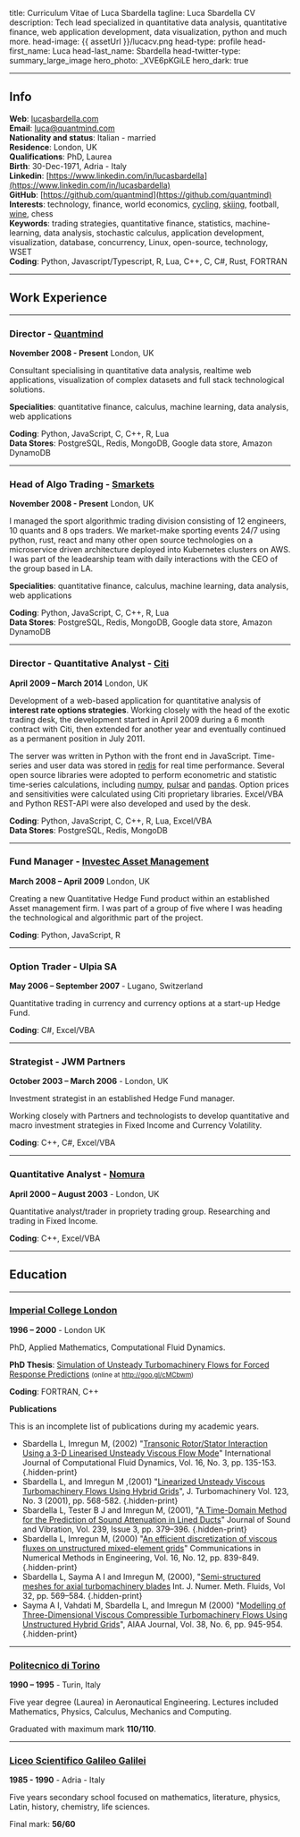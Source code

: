 title: Curriculum Vitae of Luca Sbardella
tagline: Luca Sbardella CV
description: Tech lead specialized in quantitative data analysis, quantitative finance, web application development, data visualization, python and much more.
head-image: \{{ assetUrl }}/lucacv.png
head-type: profile
head-first_name: Luca
head-last_name: Sbardella
head-twitter-type: summary_large_image
hero_photo: \_XVE6pKGiLE
hero_dark: true

---

## Info

**Web**: [lucasbardella.com](http://lucasbardella.com)<br>
**Email**: [luca@quantmind.com](mailto:luca@quantmind.com)<br>
**Nationality and status**: Italian - married<br>
**Residence**: London, UK<br>
**Qualifications**: PhD, Laurea<br>
**Birth**: 30-Dec-1971, Adria - Italy<br>
**Linkedin**: [https://www.linkedin.com/in/lucasbardella](https://www.linkedin.com/in/lucasbardella)<br>
**GitHub**: [https://github.com/quantmind](https://github.com/quantmind)<br>
**Interests**: technology, finance, world economics, [cycling][], [skiing][], football, [wine][], chess<br>
**Keywords**: trading strategies, quantitative finance, statistics, machine-learning, data analysis, stochastic calculus, application development, visualization, database, concurrency, Linux, open-source, technology, WSET<br>
**Coding**: Python, Javascript/Typescript, R, Lua, C++, C, C#, Rust, FORTRAN

<hr>

## Work Experience

<hr>

### Director - [Quantmind](https://quantmind.com)

**November 2008 - Present** London, UK

Consultant specialising in quantitative data analysis, realtime web applications,
visualization of complex datasets and full stack technological solutions.

**Specialities**: quantitative finance, calculus, machine learning, data analysis, web applications

**Coding**: Python, JavaScript, C, C++, R, Lua<br>
**Data Stores**: PostgreSQL, Redis, MongoDB, Google data store, Amazon DynamoDB

<hr>

### Head of Algo Trading - [Smarkets](https://smarkets.com)

**November 2008 - Present** London, UK

I managed the sport algorithmic trading division consisting of 12 engineers, 10 quants and 8 ops traders.
We market-make sporting events 24/7 using python, rust, react and many other open source technologies
on a microservice driven architecture deployed into Kubernetes clusters on AWS.
I was part of the leadearship team with daily interactions with the CEO of the group based in LA.

**Specialities**: quantitative finance, calculus, machine learning, data analysis, web applications

**Coding**: Python, JavaScript, C, C++, R, Lua<br>
**Data Stores**: PostgreSQL, Redis, MongoDB, Google data store, Amazon DynamoDB

<hr>

### Director - Quantitative Analyst - [Citi](https://www.linkedin.com/company/citi)

**April 2009 – March 2014** London, UK

Development of a web-based application for quantitative analysis of **interest rate options strategies**.
Working closely with the head of the exotic trading desk, the development started in April 2009 during a 6 month contract with Citi, then extended for
another year and eventually continued as a permanent position in July 2011.

The server was written in Python with the front end in JavaScript.
Time-series and user data was stored in [redis](http://redis.io/) for real time performance.
Several open source libraries were adopted to perform econometric and statistic
time-series calculations, including [numpy](http://www.numpy.org/), [pulsar](http://pythonhosted.org/pulsar/)
and [pandas](http://pandas.pydata.org/).
Option prices and sensitivities were calculated using Citi
proprietary libraries. Excel/VBA and Python REST-API were also developed and used by the desk.

**Coding**: Python, JavaScript, C, C++, R, Lua, Excel/VBA<br>
**Data Stores**: PostgreSQL, Redis, MongoDB

<hr>

### Fund Manager - [Investec Asset Management](https://www.linkedin.com/company/investec-asset-management)

**March 2008 – April 2009** London, UK

Creating a new Quantitative Hedge Fund product within an established Asset management firm.
I was part of a group of five where I was heading the technological and algorithmic part of the project.

**Coding**: Python, JavaScript, R

<hr>

### Option Trader - Ulpia SA

**May 2006 – September 2007** - Lugano, Switzerland

Quantitative trading in currency and currency options at a start-up Hedge Fund.

**Coding**: C#, Excel/VBA

<hr>

### Strategist - JWM Partners

**October 2003 – March 2006** - London, UK

Investment strategist in an established Hedge Fund manager.

Working closely with Partners and technologists to develop quantitative and macro
investment strategies in Fixed Income and Currency Volatility.

**Coding**: C++, C#, Excel/VBA

<hr>

### Quantitative Analyst - [Nomura](http://www.nomura.com/)

**April 2000 – August 2003** - London, UK

Quantitative analyst/trader in propriety trading group. Researching and trading in Fixed Income.

**Coding**: C++, Excel/VBA

<hr>

## Education

<hr>

### [Imperial College London](http://www3.imperial.ac.uk/)

**1996 – 2000** - London UK

PhD, Applied Mathematics, Computational Fluid Dynamics.

**PhD Thesis**: [Simulation of Unsteady Turbomachinery Flows for Forced Response Predictions](http://goo.gl/cMCbwm)
<small class='visible-print-block'>(online at http://goo.gl/cMCbwm)</small>

**Coding**: FORTRAN, C++

**Publications**

This is an incomplete list of publications during my academic years.

- Sbardella L, Imregun M, (2002) "[Transonic Rotor/Stator Interaction Using a 3-D Linearised Unsteady Viscous Flow Mode](http://goo.gl/W8K0KD)" International Journal of Computational Fluid Dynamics, Vol. 16, No. 3, pp. 135-153.
  {.hidden-print}
- Sbardella L, and Imregun M ,(2001) "[Linearized Unsteady Viscous Turbomachinery Flows Using Hybrid Grids](http://goo.gl/tD47VK)", J. Turbomachinery Vol. 123, No. 3 (2001), pp. 568-582.
  {.hidden-print}
- Sbardella L, Tester B J and Imregun M, (2001), "[A Time-Domain Method for the Prediction of Sound Attenuation in Lined Ducts](http://goo.gl/vx2IAD)" Journal of Sound and Vibration, Vol. 239, Issue 3, pp. 379–396.
  {.hidden-print}
- Sbardella L, Imregun M, (2000) "[An efficient discretization of viscous fluxes on unstructured mixed-element grids](http://goo.gl/J1cBIa)" Communications in Numerical Methods in Engineering, Vol. 16, No. 12, pp. 839-849.
  {.hidden-print}
- Sbardella L, Sayma A I and Imregun M, (2000), "[Semi-structured meshes for axial turbomachinery blades](http://goo.gl/vYZMfC) Int. J. Numer. Meth. Fluids, Vol 32, pp. 569–584.
  {.hidden-print}
- Sayma A I, Vahdati M, Sbardella L, and Imregun M (2000) "[Modelling of Three-Dimensional Viscous Compressible Turbomachinery Flows Using Unstructured Hybrid Grids](http://goo.gl/1VRCme)", AIAA Journal, Vol. 38, No. 6, pp. 945-954.
  {.hidden-print}

<hr>

### [Politecnico di Torino](http://www.polito.it/index.php?lang=en)

**1990 – 1995** - Turin, Italy

Five year degree (Laurea) in Aeronautical Engineering.
Lectures included Mathematics, Physics, Calculus, Mechanics and Computing.

Graduated with maximum mark **110/110**.

<hr>

### [Liceo Scientifico Galileo Galilei](http://www.liceoadria.it/)

**1985 - 1990** - Adria - Italy

Five years secondary school focused on mathematics, literature, physics, Latin, history, chemistry, life sciences.

Final mark: **56/60**

[skiing]: https://www.flickr.com/photos/sbardella/tags/skiing/
[cycling]: http://www.strava.com/athletes/lsbardel
[wine]: https://www.flickr.com/photos/sbardella/tags/wine
